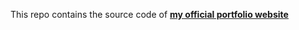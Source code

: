 This repo contains the source code of [<strong>my official portfolio website</strong>](https://www.learnenough.com/html) 
